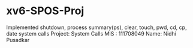 # xv6-SPOS-Proj
Implemented shutdown, process summary(ps), clear, touch, pwd, cd, cp, date system calls
Project: System Calls
MIS : 111708049
Name: Nidhi Pusadkar
